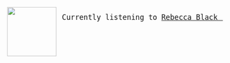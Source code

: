 <frame>

<img align="left" width="115" height="115" src="https:&#x2F;&#x2F;lastfm.freetls.fastly.net&#x2F;i&#x2F;u&#x2F;174s&#x2F;fe684dcef8932edb3462cdc067e4ed2d.jpg">


<big><pre>
Currently listening to  [Rebecca Black - Girlfriend](https://google.com)

</pre></big>

</frame>